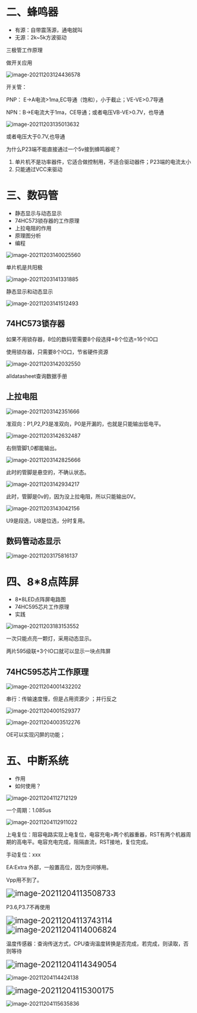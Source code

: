 # 二、蜂鸣器

* 有源：自带震荡源，通电就叫
* 无源：2k~5k方波驱动



三极管工作原理

做开关应用

![image-20211203124436578](https://cdn.jsdelivr.net/gh/yohumi23/Pics/202112031344318.png)

开关管：

PNP： E->A电流>1ma,EC导通（饱和），小于截止；VE-VE>0.7导通

NPN：B->E电流大于1ma，CE导通；或者电压VB-VE>0.7V，也导通

![image-20211203135013632](https://cdn.jsdelivr.net/gh/yohumi23/Pics/202112031352183.png)

或者电压大于0.7V,也导通



为什么P23端不能直接通过一个5v接到蜂鸣器呢？

1.  单片机不是功率器件，它适合做控制用，不适合驱动器件；P23端的电流太小
2. 只能通过VCC来驱动







# 三、数码管

* 静态显示与动态显示
* 74HC573锁存器的工作原理
* 上拉电阻的作用
* 原理图分析
* 编程

![image-20211203140025560](https://cdn.jsdelivr.net/gh/yohumi23/Pics/202112031400428.png)

单片机是共阳极



![image-20211203141331885](https://cdn.jsdelivr.net/gh/yohumi23/Pics/202112031413619.png)



静态显示和动态显示

![image-20211203141512493](https://cdn.jsdelivr.net/gh/yohumi23/Pics/202112031415108.png)



## **74HC573锁存器**

如果不用锁存器，8位的数码管需要8个段选择+8个位选=16个IO口

使用锁存器，只需要8个IO口，节省硬件资源

![image-20211203142032550](https://cdn.jsdelivr.net/gh/yohumi23/Pics/202112031420655.png)

alldatasheet查询数据手册





## 上拉电阻

![image-20211203142351666](https://cdn.jsdelivr.net/gh/yohumi23/Pics/202112031423757.png)



准双向：P1,P2,P3是准双向，P0是开漏的，也就是只能输出低电平。

![image-20211203142632487](https://cdn.jsdelivr.net/gh/yohumi23/Pics/202112031426228.png)

右侧管脚1,0都能输出。







![image-20211203142825666](https://cdn.jsdelivr.net/gh/yohumi23/Pics/202112031428134.png)

此时的管脚是悬空的，不确认状态。



![image-20211203142934217](https://cdn.jsdelivr.net/gh/yohumi23/Pics/202112031429731.png)

此时，管脚是0v的，因为没上拉电阻，所以只能输出0V。



![image-20211203143042156](https://cdn.jsdelivr.net/gh/yohumi23/Pics/202112031430895.png)

U9是段选，U8是位选，分时复用。





## 数码管动态显示

![image-20211203175816137](https://cdn.jsdelivr.net/gh/yohumi23/Pics/202112031758006.png)







# 四、8*8点阵屏

* 8*8LED点阵屏电路图
* 74HC595芯片工作原理
* 实践



![image-20211203183153552](https://cdn.jsdelivr.net/gh/yohumi23/Pics/202112031831357.png)

一次只能点亮一颗灯，采用动态显示。

两片595级联+3个IO口就可以显示一块点阵屏



## 74HC595芯片工作原理

![image-20211204001432202](https://cdn.jsdelivr.net/gh/yohumi23/Pics/202112040014187.png)



串行：传输速度慢，但是占用资源少 ；并行反之

![image-20211204001529377](https://cdn.jsdelivr.net/gh/yohumi23/Pics/202112040015652.png)



![image-20211204003512276](https://cdn.jsdelivr.net/gh/yohumi23/Pics/202112040035199.png)



[芯片数据]: http://www.elecfans.com/dianzichangshi/20180117617410_a.html	"HC595和7219的区别"



OE可以实现闪屏的功能；







# 五、中断系统

* 作用
* 如何使用？

![image-20211204112712129](https://cdn.jsdelivr.net/gh/yohumi23/Pics/202112041127857.png)



一个周期：1.085us

![image-20211204112911022](https://cdn.jsdelivr.net/gh/yohumi23/Pics/202112041129242.png)



上电复位：阻容电路实现上电复位，电容充电>两个机器重器，RST有两个机器周期的高电平。电容充电完成，阻隔直流，RST接地，复位完成。

手动复位：xxx



EA:Extra 外部，一般置高位，因为空间够用。

Vpp用不到了。

<img src="https://cdn.jsdelivr.net/gh/yohumi23/Pics/202112041135334.png" alt="image-20211204113508733" style="zoom:150%;" />



P3.6,P3.7不再使用

<img src="https://cdn.jsdelivr.net/gh/yohumi23/Pics/202112041138327.png" alt="image-20211204113743114" style="zoom:150%;" />

<img src="C:/Users/LoadingV/Desktop/%E5%8D%95%E7%89%87%E6%9C%BA/MCU/%E5%8D%95%E7%89%87%E6%9C%BA%E5%AD%A6%E4%B9%A0%E4%B9%8B%E8%B7%AF.assets/image-20211204114006824.png" alt="image-20211204114006824" style="zoom:150%;" />

温度传感器：查询传送方式，CPU查询温度转换是否完成，若完成，则读取，否则等待

<img src="https://cdn.jsdelivr.net/gh/yohumi23/Pics/202112041143115.png" alt="image-20211204114349054" style="zoom:150%;" />



![image-20211204114424138](https://cdn.jsdelivr.net/gh/yohumi23/Pics/202112041144227.png)

<img src="https://cdn.jsdelivr.net/gh/yohumi23/Pics/202112041153503.png" alt="image-20211204115300175" style="zoom:150%;" />

![image-20211204115635836](https://cdn.jsdelivr.net/gh/yohumi23/Pics/202112041156588.png)

